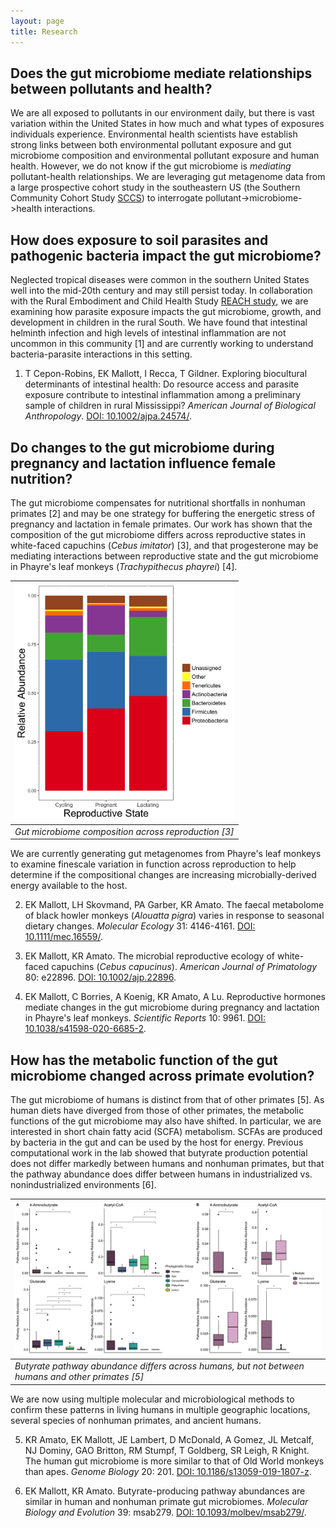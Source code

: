 ```yaml
---
layout: page
title: Research
---
```

## Does the gut microbiome mediate relationships between pollutants and health?
We are all exposed to pollutants in our environment daily, but there is vast variation within the United States in how much and what types of exposures individuals experience. Environmental health scientists have establish strong links between both environmental pollutant exposure and gut microbiome composition and environmental pollutant exposure and human health. However, we do not know if the gut microbiome is *mediating* pollutant-health relationships. We are leveraging gut metagenome data from a large prospective cohort study in the southeastern US (the Southern Community Cohort Study [SCCS](https://southerncommunitystudy.org)) to interrogate pollutant->microbiome->health interactions.

## How does exposure to soil parasites and pathogenic bacteria impact the gut microbiome?
Neglected tropical diseases were common in the southern United States well into the mid-20th century and may still persist today. In collaboration with the Rural Embodiment and Child Health Study [REACH study](https://reachresearch.org), we are examining how parasite exposure impacts the gut microbiome, growth, and development in children in the rural South. We have found that  intestinal helminth infection and high levels of intestinal inflammation are not uncommon in this community [1] and are currently working to understand bacteria-parasite interactions in this setting.

1. T Cepon-Robins, EK Mallott, I Recca, T Gildner. Exploring biocultural determinants of intestinal health: Do resource access and parasite exposure contribute to intestinal inflammation among a preliminary sample of children in rural Mississippi? *American Journal of Biological Anthropology*. [DOI: 10.1002/ajpa.24574/](https://doi.org/10.1002/ajpa.24574).

## Do changes to the gut microbiome during pregnancy and lactation influence female nutrition?
The gut microbiome compensates for nutritional shortfalls in nonhuman primates [2] and may be one strategy for buffering the energetic stress of pregnancy and lactation in female primates. Our work has shown that the composition of the gut microbiome differs across reproductive states in white-faced capuchins (*Cebus imitator*) [3], and that progesterone may be mediating interactions between reproductive state and the gut microbiome in Phayre's leaf monkeys (*Trachypithecus phayrei*) [4].

|<img src="/images/microbe_comp_repro_af_nochloro.jpg" alt="Stacked bar chart showing the differences in the relative abundance of phyla of bacteria between cycling, pregnant, and lactating females" width=350>|
|:--|
|*Gut microbiome composition across reproduction [3]*|

We are currently generating gut metagenomes from Phayre's leaf monkeys to examine finescale variation in function across reproduction to help determine if the compositional changes are increasing microbially-derived energy available to the host.

2. EK Mallott, LH Skovmand, PA Garber, KR Amato. The faecal metabolome of black howler monkeys (*Alouatta pigra*) varies in response to seasonal dietary changes. *Molecular Ecology* 31: 4146-4161. [DOI: 10.1111/mec.16559/](https://doi.org/10.1111/mec.16559).

3. EK Mallott, KR Amato. The microbial reproductive ecology of white-faced capuchins (*Cebus capucinus*). *American Journal of Primatology* 80: e22896. [DOI: 10.1002/ajp.22896](https://doi.org/10.1002/ajp.22896).

4. EK Mallott, C Borries, A Koenig, KR Amato, A Lu. Reproductive hormones mediate changes in the gut microbiome during pregnancy and lactation in Phayre's leaf monkeys. *Scientific Reports* 10: 9961. [DOI: 10.1038/s41598-020-6685-2](https://doi.org/10.1038/s41598-020-6685-2).

## How has the metabolic function of the gut microbiome changed across primate evolution?
The gut microbiome of humans is distinct from that of other primates [5]. As human diets have diverged from those of other primates, the metabolic functions of the gut microbiome may also have shifted. In particular, we are interested in short chain fatty acid (SCFA) metabolism. SCFAs are produced by bacteria in the gut and can be used by the host for energy. Previous computational work in the lab showed that butyrate production potential does not differ markedly between humans and nonhuman primates, but that the pathway abundance does differ between humans in industrialized vs. nonindustrialized environments [6].  

|<img src="/images/figure3.jpg" alt="Stacked bar chart showing the differences in the relative abundance of phyla of bacteria between cycling, pregnant, and lactating females" width=600>|
|:--|
|*Butyrate pathway abundance differs across humans, but not between humans and other primates [5]*|

We are now using multiple molecular and microbiological methods to confirm these patterns in living humans in multiple geographic locations, several species of nonhuman primates, and ancient humans.

5. KR Amato, EK Mallott, JE Lambert, D McDonald, A Gomez, JL Metcalf, NJ Dominy, GAO Britton, RM Stumpf, T Goldberg, SR Leigh, R Knight. The human gut microbiome is more similar to that of Old World monkeys than apes. *Genome Biology* 20: 201. [DOI: 10.1186/s13059-019-1807-z](https://doi.org/10.1186/s13059-019-1807-z).

6. EK Mallott, KR Amato. Butyrate-producing pathway abundances are similar in human and nonhuman primate gut microbiomes. *Molecular Biology and Evolution* 39: msab279. [DOI: 10.1093/molbev/msab279/](https://doi.org/10.1093/molbev/msab279).
